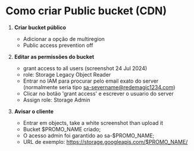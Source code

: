 # Como criar Public bucket (CDN)

1. **Criar bucket público**
    - Adicionar a opção de multiregion
    - Public access prevention off

2. **Editar as permissões do bucket**
    - grant access to all users (screenshot 24 Jul 2024)
    - role: Storage Legacy Object Reader
    - Entrar no IAM para procurar pelo email exato do server (normalmente seria tipo sa-severname@redemagic1234.com)
    - Clicar no botão 'grant access' e escrever o usuario do server
    - Assign role: Storage Admin

3. **Avisar o cliente**
    - Entrar em objects, take a white screenshot than upload it
    - Bucket $PROMO_NAME criado;
    - O acesso admin foi garantido ao sa-$PROMO_NAME;
    - URL de exemplo: https://storage.googleapis.com/$PROMO_NAME/
